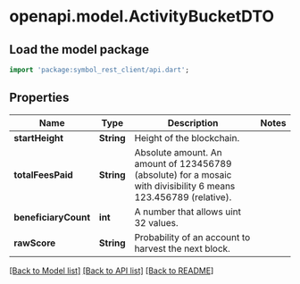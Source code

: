 # openapi.model.ActivityBucketDTO

## Load the model package
```dart
import 'package:symbol_rest_client/api.dart';
```

## Properties
Name | Type | Description | Notes
------------ | ------------- | ------------- | -------------
**startHeight** | **String** | Height of the blockchain. | 
**totalFeesPaid** | **String** | Absolute amount. An amount of 123456789 (absolute) for a mosaic with divisibility 6 means 123.456789 (relative). | 
**beneficiaryCount** | **int** | A number that allows uint 32 values. | 
**rawScore** | **String** | Probability of an account to harvest the next block. | 

[[Back to Model list]](../README.md#documentation-for-models) [[Back to API list]](../README.md#documentation-for-api-endpoints) [[Back to README]](../README.md)


